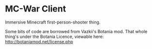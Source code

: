 MC-War Client
========
Immersive Minecraft first-person-shooter thing.

Some bits of code are borrowed from Vazkii's Botania mod. That whole thing's under the Botania Licence, viewable here: http://botaniamod.net/license.php
